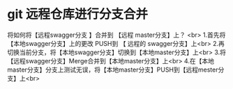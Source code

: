 # git 远程仓库进行分支合并
将如何将【远程swagger分支 】合并到  【远程 master分支】上？ \<br>
1.首先将 【本地swagger分支】上的更改 PUSH到 【 远程的 swagger分支】上\<br>
2.再切换当前分支，将【本地swagger分支】切换到【本地master分支】上\<br>
3.将【远程swagger分支】Merge合并到【本地master分支】上\<br>
4.在【本地master分支】分支上测试无误，将【本地master分支】PUSH到【远程mester分支】上\<br>
